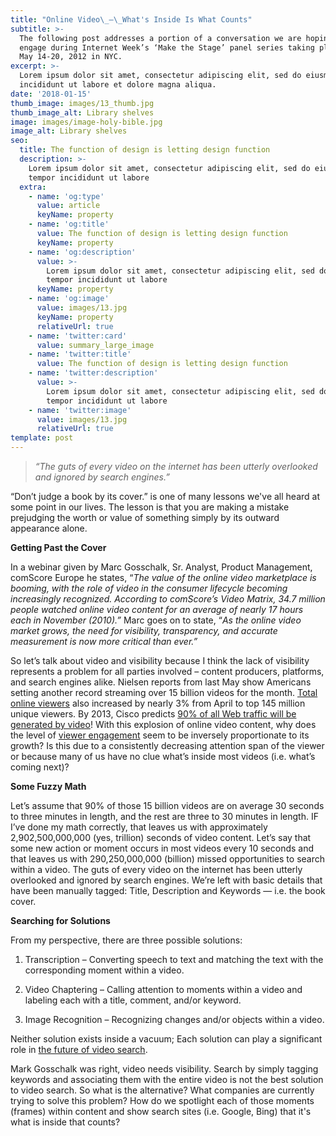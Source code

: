 ```yaml
---
title: "Online Video\_—\_What's Inside Is What Counts"
subtitle: >-
  The following post addresses a portion of a conversation we are hoping to
  engage during Internet Week’s ‘Make the Stage’ panel series taking place this
  May 14-20, 2012 in NYC.
excerpt: >-
  Lorem ipsum dolor sit amet, consectetur adipiscing elit, sed do eiusmod tempor
  incididunt ut labore et dolore magna aliqua.
date: '2018-01-15'
thumb_image: images/13_thumb.jpg
thumb_image_alt: Library shelves
image: images/image-holy-bible.jpg
image_alt: Library shelves
seo:
  title: The function of design is letting design function
  description: >-
    Lorem ipsum dolor sit amet, consectetur adipiscing elit, sed do eiusmod
    tempor incididunt ut labore
  extra:
    - name: 'og:type'
      value: article
      keyName: property
    - name: 'og:title'
      value: The function of design is letting design function
      keyName: property
    - name: 'og:description'
      value: >-
        Lorem ipsum dolor sit amet, consectetur adipiscing elit, sed do eiusmod
        tempor incididunt ut labore
      keyName: property
    - name: 'og:image'
      value: images/13.jpg
      keyName: property
      relativeUrl: true
    - name: 'twitter:card'
      value: summary_large_image
    - name: 'twitter:title'
      value: The function of design is letting design function
    - name: 'twitter:description'
      value: >-
        Lorem ipsum dolor sit amet, consectetur adipiscing elit, sed do eiusmod
        tempor incididunt ut labore
    - name: 'twitter:image'
      value: images/13.jpg
      relativeUrl: true
template: post
---
```

> *“The guts of every video on the internet has been utterly overlooked and ignored by search engines.”*

“Don’t judge a book by its cover.” is one of many lessons we've all heard at some point in our lives. The lesson is that you are making a mistake  prejudging the worth or value of something simply by its outward appearance alone.

**Getting Past the Cover**

In a webinar given by Marc Gosschalk, Sr. Analyst, Product Management, comScore Europe he states, “*The value of the online video marketplace is booming, with the role of video in the consumer lifecycle becoming increasingly recognized. According to comScore’s Video Matrix, 34.7 million people watched online video content for an average of nearly 17 hours each in November (2010).”* Marc goes on to state, “*As the online video market grows, the need for visibility, transparency, and accurate measurement is now more critical than ever.”*

So let’s talk about video and visibility because I think the lack of visibility represents a problem for all parties involved – content producers, platforms, and search engines alike. Nielsen reports from last May show Americans setting another record  streaming over 15 billion videos for the month. [Total online viewers](https://web.archive.org/web/20120517024343/http://info.mediarecruiting.com/infomediarecruitingcom/bid/55452/Online-Video-Stats-You-May-Have-Missed) also increased by nearly 3% from April to top 145 million unique viewers. By 2013, Cisco predicts [90% of all Web traffic will be generated by video](https://web.archive.org/web/20120517024343/http://www.blog.littleorchardprods.co.uk/archives/tag/how-many-people-watch-video-online)! With this explosion of online video content, why does the level of [viewer engagement](https://web.archive.org/web/20120517024343/http://news.cnet.com/8301-1023\_3-57323819-93/online-video-viewers-watching-longer-on-tablets/) seem to be inversely proportionate to its growth? Is this due to a consistently decreasing attention span of the viewer or because many of us have no clue what’s inside most videos (i.e. what’s coming next)?

**Some Fuzzy Math**

Let’s assume that 90% of those 15 billion videos are on average 30 seconds to three minutes in length, and the rest are three to 30 minutes in length. IF I’ve done my math correctly, that leaves us with approximately 2,902,500,000,000 (yes, trillion) seconds of video content. Let’s say that some new action or moment occurs in most videos every 10 seconds and that leaves us with 290,250,000,000 (billion) missed opportunities to search within a video. The guts of every video on the internet has been utterly overlooked and ignored by search engines. We’re left with basic details that have been manually tagged: Title, Description and Keywords — i.e. the book cover.

**Searching for Solutions**

From my perspective, there are three possible solutions:

1.  Transcription – Converting speech to text and matching the text with the corresponding moment within a video.

2.  Video Chaptering – Calling attention to moments within a video and labeling each with a title, comment, and/or keyword.

3.  Image Recognition – Recognizing changes and/or objects within a video.

Neither solution exists inside a vacuum; Each solution can play a significant role in [the future of video search](https://mashable.com/archive/video-search-future).

Mark Gosschalk was right, video needs visibility. Search by simply tagging keywords and associating them with the entire video is not the best solution to video search. So what is the alternative? What companies are currently trying to solve this problem? How do we spotlight each of those moments (frames) within content and show search sites (i.e. Google, Bing) that it's what is inside that counts?
